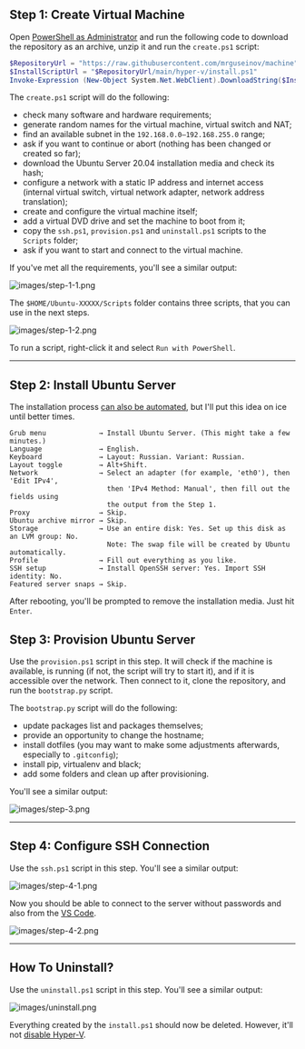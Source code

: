 ## Step 1: Create Virtual Machine

Open [PowerShell as Administrator](https://www.top-password.com/blog/5-ways-to-run-powershell-as-administrator-in-windows-10/) and run the following code to download the repository as an archive, unzip it and run the `create.ps1` script:

```powershell
$RepositoryUrl = "https://raw.githubusercontent.com/mrguseinov/machine"
$InstallScriptUrl = "$RepositoryUrl/main/hyper-v/install.ps1"
Invoke-Expression (New-Object System.Net.WebClient).DownloadString($InstallScriptUrl)
```

The `create.ps1` script will do the following:

- check many software and hardware requirements;
- generate random names for the virtual machine, virtual switch and NAT;
- find an available subnet in the `192.168.0.0–192.168.255.0` range;
- ask if you want to continue or abort (nothing has been changed or created so far);
- download the Ubuntu Server 20.04 installation media and check its hash;
- configure a network with a static IP address and internet access (internal virtual switch, virtual network adapter, network address translation);
- create and configure the virtual machine itself;
- add a virtual DVD drive and set the machine to boot from it;
- copy the `ssh.ps1`, `provision.ps1` and `uninstall.ps1` scripts to the `Scripts` folder;
- ask if you want to start and connect to the virtual machine.

If you've met all the requirements, you'll see a similar output:

![images/step-1-1.png](images/step-1-1.png)

The `$HOME/Ubuntu-XXXXX/Scripts` folder contains three scripts, that you can use in the next steps.

![images/step-1-2.png](images/step-1-2.png)

To run a script, right-click it and select `Run with PowerShell`.

---

## Step 2: Install Ubuntu Server

The installation process [can also be automated](https://askubuntu.com/q/1293460), but I'll put this idea on ice until better times.

```
Grub menu             → Install Ubuntu Server. (This might take a few minutes.)
Language              → English.
Keyboard              → Layout: Russian. Variant: Russian.
Layout toggle         → Alt+Shift.
Network               → Select an adapter (for example, 'eth0'), then 'Edit IPv4',
                        then 'IPv4 Method: Manual', then fill out the fields using
                        the output from the Step 1.
Proxy                 → Skip.
Ubuntu archive mirror → Skip.
Storage               → Use an entire disk: Yes. Set up this disk as an LVM group: No.
                        Note: The swap file will be created by Ubuntu automatically.
Profile               → Fill out everything as you like.
SSH setup             → Install OpenSSH server: Yes. Import SSH identity: No.
Featured server snaps → Skip.
```

After rebooting, you'll be prompted to remove the installation media. Just hit `Enter`.

## Step 3: Provision Ubuntu Server

Use the `provision.ps1` script in this step. It will check if the machine is available, is running (if not, the script will try to start it), and if it is accessible over the network. Then connect to it, clone the repository, and run the `bootstrap.py` script.

The `bootstrap.py` script will do the following:

- update packages list and packages themselves;
- provide an opportunity to change the hostname;
- install dotfiles (you may want to make some adjustments afterwards, especially to `.gitconfig`);
- install pip, virtualenv and black;
- add some folders and clean up after provisioning.

You'll see a similar output:

![images/step-3.png](images/step-3.png)

---

## Step 4: Configure SSH Connection

Use the `ssh.ps1` script in this step. You'll see a similar output:

![images/step-4-1.png](images/step-4-1.png)

Now you should be able to connect to the server without passwords and also from the [VS Code](https://code.visualstudio.com/docs/remote/ssh).

![images/step-4-2.png](images/step-4-2.png)

---

## How To Uninstall?

Use the `uninstall.ps1` script in this step. You'll see a similar output:

![images/uninstall.png](images/uninstall.png)

Everything created by the `install.ps1` should now be deleted. However, it'll not [disable Hyper-V](https://petri.com/how-to-disable-hyper-v-completely-in-windows-10).
